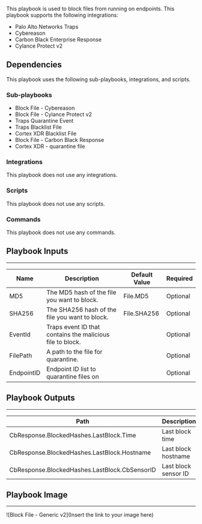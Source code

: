 This playbook is used to block files from running on endpoints. 
This playbook supports the following integrations:
- Palo Alto Networks Traps
- Cybereason
- Carbon Black Enterprise Response
- Cylance Protect v2


## Dependencies
This playbook uses the following sub-playbooks, integrations, and scripts.

### Sub-playbooks
* Block File - Cybereason
* Block File - Cylance Protect v2
* Traps Quarantine Event
* Traps Blacklist File
* Cortex XDR Blacklist File
* Block File - Carbon Black Response
* Cortex XDR - quarantine file

### Integrations
This playbook does not use any integrations.

### Scripts
This playbook does not use any scripts.

### Commands
This playbook does not use any commands.

## Playbook Inputs
---

| **Name** | **Description** | **Default Value** | **Required** |
| --- | --- | --- | --- |
| MD5 | The MD5 hash of the file you want to block. | File.MD5 | Optional |
| SHA256 | The SHA256 hash of the file you want to block. | File.SHA256 | Optional |
| EventId | Traps event ID that contains the malicious file to block. |  | Optional |
| FilePath | A path to the file for quarantine. |  | Optional |
| EndpointID | Endpoint ID list to quarantine files on |  | Optional |

## Playbook Outputs
---

| **Path** | **Description** | **Type** |
| --- | --- | --- |
| CbResponse.BlockedHashes.LastBlock.Time | Last block time | unknown |
| CbResponse.BlockedHashes.LastBlock.Hostname | Last block hostname | unknown |
| CbResponse.BlockedHashes.LastBlock.CbSensorID | Last block sensor ID | unknown |

## Playbook Image
---
![Block File - Generic v2](Insert the link to your image here)